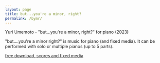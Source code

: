 ```yaml
---
layout: page
title: but...you're a minor, right?
permalink: /bymr/
---
```


Yuri Umemoto - "but...you're a minor, right?" for piano (2023)  

"but....you're a minor right?" is music for piano (and fixed media). It can be performed with solo or multiple pianos (up to 5 parts).

[free download, scores and fixed media](https://drive.google.com/drive/folders/1xvguJbktrZImtwY2bzzdfZl_jCZk3H3O?usp=sharing/)
